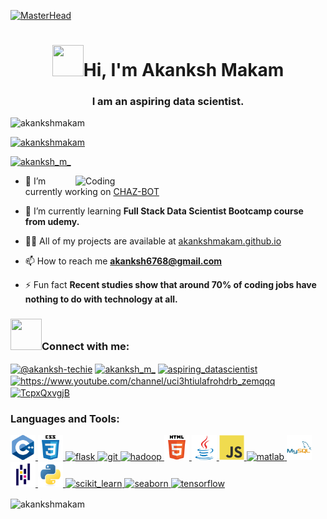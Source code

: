 [![MasterHead](https://snipboard.io/OcHPE8.jpg)](https://akankshmakam.github.io)

<h1 align="center"><img src = "https://raw.githubusercontent.com/rahulbanerjee26/githubProfileReadmeGenerator/main/gifs/wave.gif" width = 50px height='50px'>Hi, I'm Akanksh Makam</h1>
<h3 align="center">I am an aspiring data scientist.</h3>

<p align="left"> <img src="https://komarev.com/ghpvc/?username=akankshmakam&label=Profile%20views&color=0e75b6&style=flat" alt="akankshmakam" /> </p>

<p align="left"> <a href="https://github.com/ryo-ma/github-profile-trophy"><img src="https://github-profile-trophy.vercel.app/?username=akankshmakam" alt="akankshmakam" /></a> </p>

<p align="left"> <a href="https://twitter.com/akanksh_m_" target="blank"><img src="https://img.shields.io/twitter/follow/akanksh_m_?logo=twitter&style=for-the-badge" alt="akanksh_m_" /></a> </p>

<img align="right" alt="Coding" width="400" src="https://snipboard.io/lt8JLC.jpg">

- 🔭 I’m currently working on [CHAZ-BOT](dsc.gg/chaz-bot)

- 🌱 I’m currently learning **Full Stack Data Scientist Bootcamp course from udemy.**

- 👨‍💻 All of my projects are available at [akankshmakam.github.io](akankshmakam.github.io)

- 📫 How to reach me **akanksh6768@gmail.com**

- ⚡ Fun fact **Recent studies show that around 70% of coding jobs have nothing to do with technology at all.**

<h3 align="left"><img src='https://raw.githubusercontent.com/rahulbanerjee26/githubProfileReadmeGenerator/main/gifs/handShake.gif' width="50px" height=50px>Connect with me:</h3>
<p align="left">
<a href="https://codepen.io/akanksh-techie" target="blank"><img align="center" src="https://raw.githubusercontent.com/rahuldkjain/github-profile-readme-generator/master/src/images/icons/Social/codepen.svg" alt="@akanksh-techie" height="30" width="40" /></a>
<a href="https://twitter.com/akanksh_m_" target="blank"><img align="center" src="https://raw.githubusercontent.com/rahuldkjain/github-profile-readme-generator/master/src/images/icons/Social/twitter.svg" alt="akanksh_m_" height="30" width="40" /></a>
<a href="https://instagram.com/aspiring_datascientist" target="blank"><img align="center" src="https://raw.githubusercontent.com/rahuldkjain/github-profile-readme-generator/master/src/images/icons/Social/instagram.svg" alt="aspiring_datascientist" height="30" width="40" /></a>
<a href="https://www.youtube.com/c/https://www.youtube.com/channel/uci3htiulafrohdrb_zemqqq" target="blank"><img align="center" src="https://raw.githubusercontent.com/rahuldkjain/github-profile-readme-generator/master/src/images/icons/Social/youtube.svg" alt="https://www.youtube.com/channel/uci3htiulafrohdrb_zemqqq" height="30" width="40" /></a>
<a href="https://discord.gg/TcpxQxvgjB" target="blank"><img align="center" src="https://raw.githubusercontent.com/rahuldkjain/github-profile-readme-generator/master/src/images/icons/Social/discord.svg" alt="TcpxQxvgjB" height="30" width="40" /></a>
</p>

<h3 align="left">Languages and Tools:</h3>
<p align="left"> <a href="https://www.w3schools.com/cpp/" target="_blank" rel="noreferrer"> <img src="https://raw.githubusercontent.com/devicons/devicon/master/icons/cplusplus/cplusplus-original.svg" alt="cplusplus" width="40" height="40"/> </a> <a href="https://www.w3schools.com/css/" target="_blank" rel="noreferrer"> <img src="https://raw.githubusercontent.com/devicons/devicon/master/icons/css3/css3-original-wordmark.svg" alt="css3" width="40" height="40"/> </a> <a href="https://flask.palletsprojects.com/" target="_blank" rel="noreferrer"> <img src="https://www.vectorlogo.zone/logos/pocoo_flask/pocoo_flask-icon.svg" alt="flask" width="40" height="40"/> </a> <a href="https://git-scm.com/" target="_blank" rel="noreferrer"> <img src="https://www.vectorlogo.zone/logos/git-scm/git-scm-icon.svg" alt="git" width="40" height="40"/> </a> <a href="https://hadoop.apache.org/" target="_blank" rel="noreferrer"> <img src="https://www.vectorlogo.zone/logos/apache_hadoop/apache_hadoop-icon.svg" alt="hadoop" width="40" height="40"/> </a> <a href="https://www.w3.org/html/" target="_blank" rel="noreferrer"> <img src="https://raw.githubusercontent.com/devicons/devicon/master/icons/html5/html5-original-wordmark.svg" alt="html5" width="40" height="40"/> </a> <a href="https://www.java.com" target="_blank" rel="noreferrer"> <img src="https://raw.githubusercontent.com/devicons/devicon/master/icons/java/java-original.svg" alt="java" width="40" height="40"/> </a> <a href="https://developer.mozilla.org/en-US/docs/Web/JavaScript" target="_blank" rel="noreferrer"> <img src="https://raw.githubusercontent.com/devicons/devicon/master/icons/javascript/javascript-original.svg" alt="javascript" width="40" height="40"/> </a> <a href="https://www.mathworks.com/" target="_blank" rel="noreferrer"> <img src="https://upload.wikimedia.org/wikipedia/commons/2/21/Matlab_Logo.png" alt="matlab" width="40" height="40"/> </a> <a href="https://www.mysql.com/" target="_blank" rel="noreferrer"> <img src="https://raw.githubusercontent.com/devicons/devicon/master/icons/mysql/mysql-original-wordmark.svg" alt="mysql" width="40" height="40"/> </a> <a href="https://pandas.pydata.org/" target="_blank" rel="noreferrer"> <img src="https://raw.githubusercontent.com/devicons/devicon/2ae2a900d2f041da66e950e4d48052658d850630/icons/pandas/pandas-original.svg" alt="pandas" width="40" height="40"/> </a> <a href="https://www.python.org" target="_blank" rel="noreferrer"> <img src="https://raw.githubusercontent.com/devicons/devicon/master/icons/python/python-original.svg" alt="python" width="40" height="40"/> </a> <a href="https://scikit-learn.org/" target="_blank" rel="noreferrer"> <img src="https://upload.wikimedia.org/wikipedia/commons/0/05/Scikit_learn_logo_small.svg" alt="scikit_learn" width="40" height="40"/> </a> <a href="https://seaborn.pydata.org/" target="_blank" rel="noreferrer"> <img src="https://seaborn.pydata.org/_images/logo-mark-lightbg.svg" alt="seaborn" width="40" height="40"/> </a> <a href="https://www.tensorflow.org" target="_blank" rel="noreferrer"> <img src="https://www.vectorlogo.zone/logos/tensorflow/tensorflow-icon.svg" alt="tensorflow" width="40" height="40"/> </a> </p>
<p><img align="center" src="https://github-readme-streak-stats.herokuapp.com/?user=akankshmakam&" alt="akankshmakam" /></p>
